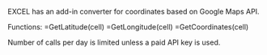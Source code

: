 EXCEL has an add-in converter for coordinates based on Google Maps API. 

Functions:
=GetLatitude(cell)
=GetLongitude(cell)
=GetCoordinates(cell)

Number of calls per day is limited unless a paid API key is used.
